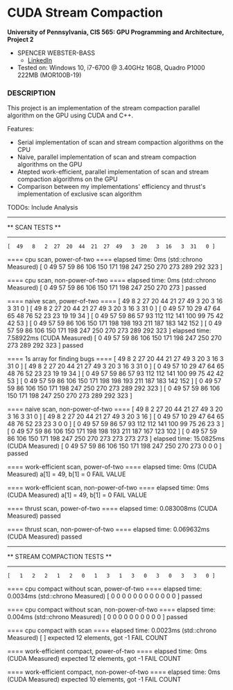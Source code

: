 CUDA Stream Compaction
======================

**University of Pennsylvania, CIS 565: GPU Programming and Architecture, Project 2**

* SPENCER WEBSTER-BASS
  * [LinkedIn](https://www.linkedin.com/in/spencer-webster-bass/)
* Tested on: Windows 10, i7-6700 @ 3.40GHz 16GB, Quadro P1000 222MB (MOR100B-19)

### DESCRIPTION

This project is an implementation of the stream compaction parallel algorithm on the GPU using CUDA and C++.

Features:
* Serial implementation of scan and stream compaction algorithms on the CPU
* Naive, parallel implementation of scan and stream compaction algorithms on the GPU
* Atepted work-efficient, parallel implementation of scan and stream compaction algorithms on the GPU
* Comparison between my implementations' efficiency and thrust's implementation of exclusive scan algorithm

TODOs:
Include Analysis

****************
** SCAN TESTS **
****************
    [  49   8   2  27  20  44  21  27  49   3  20   3  16   3  31   0 ]
    
==== cpu scan, power-of-two ====
   elapsed time: 0ms    (std::chrono Measured)
    [   0  49  57  59  86 106 150 171 198 247 250 270 273 289 292 323 ]
    
==== cpu scan, non-power-of-two ====
   elapsed time: 0ms    (std::chrono Measured)
    [   0  49  57  59  86 106 150 171 198 247 250 270 273 ]
    passed
    
==== naive scan, power-of-two ====
    [  49   8   2  27  20  44  21  27  49   3  20   3  16   3  31   0 ]
    [ 49 8 2 27 20 44 21 27 49 3 20 3 16 3 31 0 ]
    [ 0 49 57 10 29 47 64 65 48 76 52 23 23 19 19 34 ]
    [ 0 49 57 59 86 57 93 112 112 141 100 99 75 42 42 53 ]
    [ 0 49 57 59 86 106 150 171 198 198 193 211 187 183 142 152 ]
    [ 0 49 57 59 86 106 150 171 198 247 250 270 273 289 292 323 ]
   elapsed time: 7.58922ms    (CUDA Measured)
    [   0  49  57  59  86 106 150 171 198 247 250 270 273 289 292 323 ]
    passed
    
==== 1s array for finding bugs ====
    [  49   8   2  27  20  44  21  27  49   3  20   3  16   3  31   0 ]
    [ 49 8 2 27 20 44 21 27 49 3 20 3 16 3 31 0 ]
    [ 0 49 57 10 29 47 64 65 48 76 52 23 23 19 19 34 ]
    [ 0 49 57 59 86 57 93 112 112 141 100 99 75 42 42 53 ]
    [ 0 49 57 59 86 106 150 171 198 198 193 211 187 183 142 152 ]
    [ 0 49 57 59 86 106 150 171 198 247 250 270 273 289 292 323 ]
    [   0  49  57  59  86 106 150 171 198 247 250 270 273 289 292 323 ]
    
==== naive scan, non-power-of-two ====
    [  49   8   2  27  20  44  21  27  49   3  20   3  16   3  31   0 ]
    [ 49 8 2 27 20 44 21 27 49 3 20 3 16 ]
    [ 0 49 57 10 29 47 64 65 48 76 52 23 23 3 0 0 ]
    [ 0 49 57 59 86 57 93 112 112 141 100 99 75 26 23 3 ]
    [ 0 49 57 59 86 106 150 171 198 198 193 211 187 167 123 102 ]
    [ 0 49 57 59 86 106 150 171 198 247 250 270 273 273 273 273 ]
   elapsed time: 15.0825ms    (CUDA Measured)
    [   0  49  57  59  86 106 150 171 198 247 250 270 273   0   0   0 ]
    passed
    
==== work-efficient scan, power-of-two ====
   elapsed time: 0ms    (CUDA Measured)
    a[1] = 49, b[1] = 0
    FAIL VALUE
    
==== work-efficient scan, non-power-of-two ====
   elapsed time: 0ms    (CUDA Measured)
    a[1] = 49, b[1] = 0
    FAIL VALUE
    
==== thrust scan, power-of-two ====
   elapsed time: 0.083008ms    (CUDA Measured)
    passed
    
==== thrust scan, non-power-of-two ====
   elapsed time: 0.069632ms    (CUDA Measured)
    passed

*****************************
** STREAM COMPACTION TESTS **
*****************************
    [   1   2   2   1   2   0   1   3   1   3   0   3   0   3   3   0 ]
    
==== cpu compact without scan, power-of-two ====
   elapsed time: 0.0034ms    (std::chrono Measured)
    [   0   0   0   0   0   0   0   0   0   0   0   0 ]
    passed
    
==== cpu compact without scan, non-power-of-two ====
   elapsed time: 0.004ms    (std::chrono Measured)
    [   0   0   0   0   0   0   0   0   0   0 ]
    passed
    
==== cpu compact with scan ====
   elapsed time: 0.0023ms    (std::chrono Measured)
    [ ]
    expected 12 elements, got -1
    FAIL COUNT
    
==== work-efficient compact, power-of-two ====
   elapsed time: 0ms    (CUDA Measured)
    expected 12 elements, got -1
    FAIL COUNT
    
==== work-efficient compact, non-power-of-two ====
   elapsed time: 0ms    (CUDA Measured)
    expected 10 elements, got -1
    FAIL COUNT

